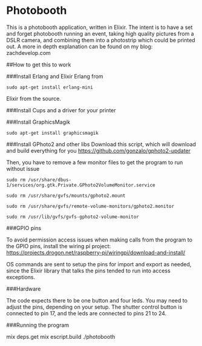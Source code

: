 Photobooth
==========

This is a photobooth application, written in Elixir.
The intent is to have a set and forget photobooth running an event,
taking high quality pictures from a DSLR camera, and combining them into a photostrip which could be printed out.
A more in depth explanation can be found on my blog: zachdevelop.com

##How to get this to work

###Install Erlang and Elixir
Erlang from
```shell
sudo apt-get install erlang-mini
```

Elixir from the source.

###Install Cups and a driver for your printer

###Install GraphicsMagik
```shell
sudo apt-get install graphicsmagik
```

###Install GPhoto2 and other libs
Download this script, which will download and build everything for you
https://github.com/gonzalo/gphoto2-updater

Then, you have to remove a few monitor files to get the program
to run without issue

```shell
sudo rm /usr/share/dbus-1/services/org.gtk.Private.GPhoto2VolumeMonitor.service

sudo rm /usr/share/gvfs/mounts/gphoto2.mount

sudo rm /usr/share/gvfs/remote-volume-monitors/gphoto2.monitor

sudo rm /usr/lib/gvfs/gvfs-gphoto2-volume-monitor
```


###GPIO pins

To avoid permission access issues when making calls from the program to the GPIO pins,
install the wiring pi project:
https://projects.drogon.net/raspberry-pi/wiringpi/download-and-install/

OS commands are sent to setup the pins for import and export as needed, since
the Elixir library that talks the pins tended to run into access exceptions.

###Hardware

The code expects there to be one button and four leds.  You may
need to adjust the pins, depending on your setup.  The shutter control button
is connected to pin 17, and the leds are connected to pins 21 to 24.

###Running the program

mix deps.get
mix escript.build
./photobooth
